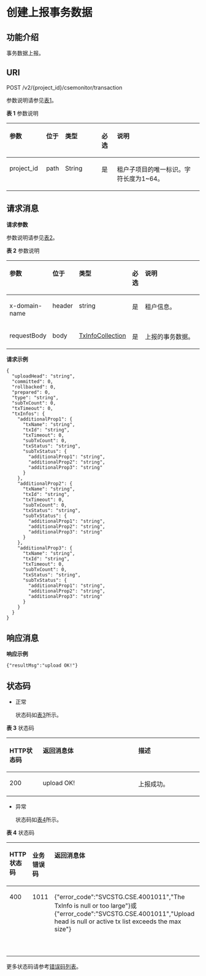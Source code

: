 # 创建上报事务数据<a name="ZH-CN_TOPIC_0115698144"></a>

## 功能介绍<a name="zh-cn_topic_0074521435_section111841556195111"></a>

事务数据上报。

## URI<a name="zh-cn_topic_0074521435_section18184056185115"></a>

POST /v2/\{project\_id\}/csemonitor/transaction

参数说明请参见[表1](#zh-cn_topic_0074521435_table214743916503)。

**表 1**  参数说明

<a name="zh-cn_topic_0074521435_table214743916503"></a>
<table><thead align="left"><tr id="zh-cn_topic_0074521435_row18147193920507"><th class="cellrowborder" valign="top" width="19%" id="mcps1.2.6.1.1"><p id="zh-cn_topic_0074521435_p1314713985015"><a name="zh-cn_topic_0074521435_p1314713985015"></a><a name="zh-cn_topic_0074521435_p1314713985015"></a>参数</p>
</th>
<th class="cellrowborder" valign="top" width="9%" id="mcps1.2.6.1.2"><p id="zh-cn_topic_0074521435_p176926221590"><a name="zh-cn_topic_0074521435_p176926221590"></a><a name="zh-cn_topic_0074521435_p176926221590"></a>位于</p>
</th>
<th class="cellrowborder" valign="top" width="19%" id="mcps1.2.6.1.3"><p id="zh-cn_topic_0074521435_p21621739105018"><a name="zh-cn_topic_0074521435_p21621739105018"></a><a name="zh-cn_topic_0074521435_p21621739105018"></a>类型</p>
</th>
<th class="cellrowborder" valign="top" width="8%" id="mcps1.2.6.1.4"><p id="zh-cn_topic_0074521435_p7613201192712"><a name="zh-cn_topic_0074521435_p7613201192712"></a><a name="zh-cn_topic_0074521435_p7613201192712"></a>必选</p>
</th>
<th class="cellrowborder" valign="top" width="45%" id="mcps1.2.6.1.5"><p id="zh-cn_topic_0074521435_p16162123910502"><a name="zh-cn_topic_0074521435_p16162123910502"></a><a name="zh-cn_topic_0074521435_p16162123910502"></a>说明</p>
</th>
</tr>
</thead>
<tbody><tr id="zh-cn_topic_0074521435_row495841717493"><td class="cellrowborder" valign="top" width="19%" headers="mcps1.2.6.1.1 "><p id="zh-cn_topic_0074521435_p895821704912"><a name="zh-cn_topic_0074521435_p895821704912"></a><a name="zh-cn_topic_0074521435_p895821704912"></a>project_id</p>
</td>
<td class="cellrowborder" valign="top" width="9%" headers="mcps1.2.6.1.2 "><p id="zh-cn_topic_0074521435_p395813172491"><a name="zh-cn_topic_0074521435_p395813172491"></a><a name="zh-cn_topic_0074521435_p395813172491"></a>path</p>
</td>
<td class="cellrowborder" valign="top" width="19%" headers="mcps1.2.6.1.3 "><p id="zh-cn_topic_0074521435_p550511331492"><a name="zh-cn_topic_0074521435_p550511331492"></a><a name="zh-cn_topic_0074521435_p550511331492"></a>String</p>
</td>
<td class="cellrowborder" valign="top" width="8%" headers="mcps1.2.6.1.4 "><p id="zh-cn_topic_0074521435_p4521173314920"><a name="zh-cn_topic_0074521435_p4521173314920"></a><a name="zh-cn_topic_0074521435_p4521173314920"></a>是</p>
</td>
<td class="cellrowborder" valign="top" width="45%" headers="mcps1.2.6.1.5 "><p id="zh-cn_topic_0074521435_p13958181774915"><a name="zh-cn_topic_0074521435_p13958181774915"></a><a name="zh-cn_topic_0074521435_p13958181774915"></a>租户子项目的唯一标识。字符长度为1~64。</p>
</td>
</tr>
</tbody>
</table>

## 请求消息<a name="zh-cn_topic_0074521435_section118418569511"></a>

**请求参数**

参数说明请参见[表2](#zh-cn_topic_0074521435_table418485617514)。

**表 2**  参数说明

<a name="zh-cn_topic_0074521435_table418485617514"></a>
<table><thead align="left"><tr id="zh-cn_topic_0074521435_row4184856115117"><th class="cellrowborder" valign="top" width="18.81188118811881%" id="mcps1.2.6.1.1"><p id="zh-cn_topic_0074521435_p1918415625118"><a name="zh-cn_topic_0074521435_p1918415625118"></a><a name="zh-cn_topic_0074521435_p1918415625118"></a>参数</p>
</th>
<th class="cellrowborder" valign="top" width="9.900990099009901%" id="mcps1.2.6.1.2"><p id="zh-cn_topic_0074521435_p966510661112"><a name="zh-cn_topic_0074521435_p966510661112"></a><a name="zh-cn_topic_0074521435_p966510661112"></a>位于</p>
</th>
<th class="cellrowborder" valign="top" width="18.81188118811881%" id="mcps1.2.6.1.3"><p id="zh-cn_topic_0074521435_p1518485675114"><a name="zh-cn_topic_0074521435_p1518485675114"></a><a name="zh-cn_topic_0074521435_p1518485675114"></a>类型</p>
</th>
<th class="cellrowborder" valign="top" width="6.9306930693069315%" id="mcps1.2.6.1.4"><p id="zh-cn_topic_0074521435_p5184125685111"><a name="zh-cn_topic_0074521435_p5184125685111"></a><a name="zh-cn_topic_0074521435_p5184125685111"></a>必选</p>
</th>
<th class="cellrowborder" valign="top" width="45.54455445544555%" id="mcps1.2.6.1.5"><p id="zh-cn_topic_0074521435_p418425619512"><a name="zh-cn_topic_0074521435_p418425619512"></a><a name="zh-cn_topic_0074521435_p418425619512"></a>说明</p>
</th>
</tr>
</thead>
<tbody><tr id="zh-cn_topic_0074521435_row1184456155113"><td class="cellrowborder" valign="top" width="18.81188118811881%" headers="mcps1.2.6.1.1 "><p id="zh-cn_topic_0074521435_p91845568514"><a name="zh-cn_topic_0074521435_p91845568514"></a><a name="zh-cn_topic_0074521435_p91845568514"></a>x-domain-name</p>
</td>
<td class="cellrowborder" valign="top" width="9.900990099009901%" headers="mcps1.2.6.1.2 "><p id="zh-cn_topic_0074521435_p666546191114"><a name="zh-cn_topic_0074521435_p666546191114"></a><a name="zh-cn_topic_0074521435_p666546191114"></a>header</p>
</td>
<td class="cellrowborder" valign="top" width="18.81188118811881%" headers="mcps1.2.6.1.3 "><p id="zh-cn_topic_0074521435_p16184195619514"><a name="zh-cn_topic_0074521435_p16184195619514"></a><a name="zh-cn_topic_0074521435_p16184195619514"></a>string</p>
</td>
<td class="cellrowborder" valign="top" width="6.9306930693069315%" headers="mcps1.2.6.1.4 "><p id="zh-cn_topic_0074521435_p1018435625115"><a name="zh-cn_topic_0074521435_p1018435625115"></a><a name="zh-cn_topic_0074521435_p1018435625115"></a>是</p>
</td>
<td class="cellrowborder" valign="top" width="45.54455445544555%" headers="mcps1.2.6.1.5 "><p id="zh-cn_topic_0074521435_p518416564513"><a name="zh-cn_topic_0074521435_p518416564513"></a><a name="zh-cn_topic_0074521435_p518416564513"></a>租户信息。</p>
</td>
</tr>
<tr id="zh-cn_topic_0074521435_row11841756145110"><td class="cellrowborder" valign="top" width="18.81188118811881%" headers="mcps1.2.6.1.1 "><p id="zh-cn_topic_0074521435_p1418415565515"><a name="zh-cn_topic_0074521435_p1418415565515"></a><a name="zh-cn_topic_0074521435_p1418415565515"></a>requestBody</p>
</td>
<td class="cellrowborder" valign="top" width="9.900990099009901%" headers="mcps1.2.6.1.2 "><p id="zh-cn_topic_0074521435_p11665156161115"><a name="zh-cn_topic_0074521435_p11665156161115"></a><a name="zh-cn_topic_0074521435_p11665156161115"></a>body</p>
</td>
<td class="cellrowborder" valign="top" width="18.81188118811881%" headers="mcps1.2.6.1.3 "><p id="zh-cn_topic_0074521435_p161846560516"><a name="zh-cn_topic_0074521435_p161846560516"></a><a name="zh-cn_topic_0074521435_p161846560516"></a><a href="TxInfoCollection.md">TxInfoCollection</a></p>
</td>
<td class="cellrowborder" valign="top" width="6.9306930693069315%" headers="mcps1.2.6.1.4 "><p id="zh-cn_topic_0074521435_p6184856115115"><a name="zh-cn_topic_0074521435_p6184856115115"></a><a name="zh-cn_topic_0074521435_p6184856115115"></a>是</p>
</td>
<td class="cellrowborder" valign="top" width="45.54455445544555%" headers="mcps1.2.6.1.5 "><p id="zh-cn_topic_0074521435_p1618410565516"><a name="zh-cn_topic_0074521435_p1618410565516"></a><a name="zh-cn_topic_0074521435_p1618410565516"></a>上报的事务数据。</p>
</td>
</tr>
</tbody>
</table>

**请求示例**

```
{
  "uploadHead": "string",
  "committed": 0,
  "rollbacked": 0,
  "prepared": 0,
  "type": "string",
  "subTxCount": 0,
  "txTimeout": 0,
  "txInfos": {
    "additionalProp1": {
      "txName": "string",
      "txId": "string",
      "txTimeout": 0,
      "subTxCount": 0,
      "txStatus": "string",
      "subTxStatus": {
        "additionalProp1": "string",
        "additionalProp2": "string",
        "additionalProp3": "string"
      }
    },
    "additionalProp2": {
      "txName": "string",
      "txId": "string",
      "txTimeout": 0,
      "subTxCount": 0,
      "txStatus": "string",
      "subTxStatus": {
        "additionalProp1": "string",
        "additionalProp2": "string",
        "additionalProp3": "string"
      }
    },
    "additionalProp3": {
      "txName": "string",
      "txId": "string",
      "txTimeout": 0,
      "subTxCount": 0,
      "txStatus": "string",
      "subTxStatus": {
        "additionalProp1": "string",
        "additionalProp2": "string",
        "additionalProp3": "string"
      }
    }
  }
}
```

## 响应消息<a name="zh-cn_topic_0074521435_section3185155615112"></a>

**响应示例**

```
{"resultMsg":"upload OK!"}
```

## 状态码<a name="zh-cn_topic_0074521435_section41861456145116"></a>

-   正常

    状态码如[表3](#zh-cn_topic_0074521435_table133842011125917)所示。


**表 3**  状态码

<a name="zh-cn_topic_0074521435_table133842011125917"></a>
<table><thead align="left"><tr id="zh-cn_topic_0074521435_row103922011155911"><th class="cellrowborder" valign="top" width="17.28172817281728%" id="mcps1.2.4.1.1"><p id="zh-cn_topic_0074521435_p939271119599"><a name="zh-cn_topic_0074521435_p939271119599"></a><a name="zh-cn_topic_0074521435_p939271119599"></a>HTTP状态码</p>
</th>
<th class="cellrowborder" valign="top" width="49.38493849384938%" id="mcps1.2.4.1.2"><p id="zh-cn_topic_0074521435_p12400111110591"><a name="zh-cn_topic_0074521435_p12400111110591"></a><a name="zh-cn_topic_0074521435_p12400111110591"></a>返回消息体</p>
</th>
<th class="cellrowborder" valign="top" width="33.33333333333333%" id="mcps1.2.4.1.3"><p id="zh-cn_topic_0074521435_p12400101175916"><a name="zh-cn_topic_0074521435_p12400101175916"></a><a name="zh-cn_topic_0074521435_p12400101175916"></a>描述</p>
</th>
</tr>
</thead>
<tbody><tr id="zh-cn_topic_0074521435_row1040018112593"><td class="cellrowborder" valign="top" width="17.28172817281728%" headers="mcps1.2.4.1.1 "><p id="zh-cn_topic_0074521435_p1040081185912"><a name="zh-cn_topic_0074521435_p1040081185912"></a><a name="zh-cn_topic_0074521435_p1040081185912"></a>200</p>
</td>
<td class="cellrowborder" valign="top" width="49.38493849384938%" headers="mcps1.2.4.1.2 "><p id="zh-cn_topic_0074521435_p1096119165014"><a name="zh-cn_topic_0074521435_p1096119165014"></a><a name="zh-cn_topic_0074521435_p1096119165014"></a>upload OK!</p>
</td>
<td class="cellrowborder" valign="top" width="33.33333333333333%" headers="mcps1.2.4.1.3 "><p id="zh-cn_topic_0074521435_p618735645117"><a name="zh-cn_topic_0074521435_p618735645117"></a><a name="zh-cn_topic_0074521435_p618735645117"></a>上报成功。</p>
</td>
</tr>
</tbody>
</table>

-   异常

    状态码如[表4](#zh-cn_topic_0074521435_table1240719111593)所示。


**表 4**  状态码

<a name="zh-cn_topic_0074521435_table1240719111593"></a>
<table><thead align="left"><tr id="zh-cn_topic_0074521435_row14414911165911"><th class="cellrowborder" valign="top" width="14.000000000000002%" id="mcps1.2.5.1.1"><p id="zh-cn_topic_0074521435_p17423711195910"><a name="zh-cn_topic_0074521435_p17423711195910"></a><a name="zh-cn_topic_0074521435_p17423711195910"></a>HTTP状态码</p>
</th>
<th class="cellrowborder" valign="top" width="20%" id="mcps1.2.5.1.2"><p id="zh-cn_topic_0074521435_p342331120592"><a name="zh-cn_topic_0074521435_p342331120592"></a><a name="zh-cn_topic_0074521435_p342331120592"></a>业务错误码</p>
</th>
<th class="cellrowborder" valign="top" width="39%" id="mcps1.2.5.1.3"><p id="zh-cn_topic_0074521435_p15423131165919"><a name="zh-cn_topic_0074521435_p15423131165919"></a><a name="zh-cn_topic_0074521435_p15423131165919"></a>返回消息体</p>
</th>
<th class="cellrowborder" valign="top" width="27%" id="mcps1.2.5.1.4"><p id="zh-cn_topic_0074521435_p9423151135919"><a name="zh-cn_topic_0074521435_p9423151135919"></a><a name="zh-cn_topic_0074521435_p9423151135919"></a>描述</p>
</th>
</tr>
</thead>
<tbody><tr id="zh-cn_topic_0074521435_row1842341116592"><td class="cellrowborder" valign="top" width="14.000000000000002%" headers="mcps1.2.5.1.1 "><p id="zh-cn_topic_0074521435_p11423411145914"><a name="zh-cn_topic_0074521435_p11423411145914"></a><a name="zh-cn_topic_0074521435_p11423411145914"></a>400</p>
</td>
<td class="cellrowborder" valign="top" width="20%" headers="mcps1.2.5.1.2 "><p id="zh-cn_topic_0074521435_p2043181115595"><a name="zh-cn_topic_0074521435_p2043181115595"></a><a name="zh-cn_topic_0074521435_p2043181115595"></a>1011</p>
</td>
<td class="cellrowborder" valign="top" width="39%" headers="mcps1.2.5.1.3 "><p id="zh-cn_topic_0074521435_p9242338184911"><a name="zh-cn_topic_0074521435_p9242338184911"></a><a name="zh-cn_topic_0074521435_p9242338184911"></a>{"error_code":"SVCSTG.CSE.4001011","The TxInfo is null or too large"}或{"error_code":"SVCSTG.CSE.4001011","Upload head is null or active tx list exceeds the max size"}</p>
</td>
<td class="cellrowborder" valign="top" width="27%" headers="mcps1.2.5.1.4 "><p id="zh-cn_topic_0074521435_p94319119594"><a name="zh-cn_topic_0074521435_p94319119594"></a><a name="zh-cn_topic_0074521435_p94319119594"></a>上报事务失败</p>
</td>
</tr>
</tbody>
</table>

更多状态码请参考[错误码列表](错误码列表.md)。

